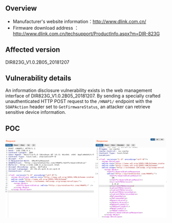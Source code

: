## Overview

- Manufacturer's website information：http://www.dlink.com.cn/
- Firmware download address ：http://www.dlink.com.cn/techsupport/ProductInfo.aspx?m=DIR-823G

## Affected version

DIR823G_V1.0.2B05_20181207

## Vulnerability details

An information disclosure vulnerability exists in the web management interface of DIR823G_V1.0.2B05_20181207. By sending a specially crafted unauthenticated HTTP POST request to the `/HNAP1/` endpoint with the `SOAPAction` header set to `GetFirmwareStatus`, an attacker can retrieve sensitive device information.

## POC

![image-20241219140727187](https://raw.githubusercontent.com/abcdefg-png/images2/main/image-20241219140727187.png)

